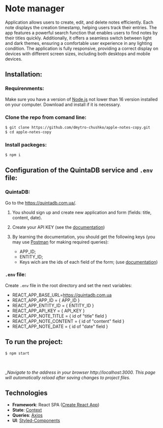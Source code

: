 # Note manager

Application allows users to create, edit, and delete notes efficiently. Each
note displays the creation timestamp, helping users track their entries. The app
features a powerful search function that enables users to find notes by their
titles quickly. Additionally, it offers a seamless switch between light and dark
themes, ensuring a comfortable user experience in any lighting condition. The
application is fully responsive, providing a correct display on devices with
different screen sizes, including both desktops and mobile devices.

## Installation:

### Requirenments:

Make sure you have a version of [Node.js](https://nodejs.org/en/download) not
lower than 16 version installed on your computer. Download and install if it is
necessary.

### Clone the repo from comand line:

```bash
$ git clone https://github.com/dmytro-chushko/apple-notes-copy.git
$ cd apple-notes-copy
```

### Install packeges:

```bash
$ npm i
```

## Configuration of the QuintaDB service and `.env` file:

### QuintaDB:

Go to the https://quintadb.com.ua/.

1. You should sign up and create new application and form (fields: title,
   content, date).
2. Create your API KEY (see the
   [documentation](https://quintadb.com.ua/api/index))
3. By learning the documentation, you should get the following keys (you may use
   [Postman](https://www.postman.com/) for making required queries):

   - APP_ID;
   - ENTITY_ID;
   - Keys wich are the ids of each field of the form; (use
     [documentation](https://quintadb.com.ua/api/index))

### `.env` file:

Create `.env` file in the root directory and set the next variables:

- REACT_APP_BASE_URL=https://quintadb.com.ua
- REACT_APP_APP_ID = { APP_ID }
- REACT_APP_ENTITY_ID = { ENTITY_ID }
- REACT_APP_API_KEY = { API_KEY }
- REACT_APP_NOTE_TITLE = { id of "title" field }
- REACT_APP_NOTE_CONTENT = { id of "content" field }
- REACT_APP_NOTE_DATE = { id of "date" field }

## To run the project:

```bash
$ npm start
```

</br>

\__Navigate to the address in your browser http://localhost:3000. This page will
automatically reload after saving changes to project files._

## Technologies

- **Framework**: React SPA ([Create React App](https://create-react-app.dev/))
- **State**: [Context](https://react.dev/learn/passing-data-deeply-with-context)
- **Queries**: [Axios](https://axios-http.com/docs/intro)
- **UI**: [Styled-Components](https://styled-components.com/)

